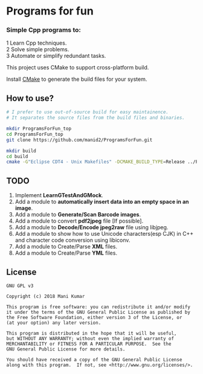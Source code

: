 # Programs for fun

### Simple **Cpp programs** to:  
1 Learn Cpp techniques.  
2 Solve simple problems.  
3 Automate or simplify redundant tasks.  

This project uses CMake to support cross-platform build.

Install [CMake](https://cmake.org/) to generate the build files for your system.

## How to use?

```sh
# I prefer to use out-of-source build for easy maintainence.
# It separates the source files from the build files and binaries.

mkdir ProgramsForFun_top
cd ProgramsForFun_top
git clone https://github.com/manid2/ProgramsForFun.git

mkdir build
cd build
cmake -G"Eclipse CDT4 - Unix Makefiles" -DCMAKE_BUILD_TYPE=Release ../ProgramsForFun/
```

## TODO
1. Implement **LearnGTestAndGMock**.
2. Add a module to **automatically insert data into an empty space in an image**.
3. Add a module to **Generate/Scan Barcode images**.
4. Add a module to convert **pdf2jpeg** file [If possible].
5. Add a module to **Decode/Encode jpeg2raw** file using libjpeg. 
6. Add a module to show how to use Unicode characters(esp CJK) in C++  
   and character code conversion using libiconv.
7. Add a module to Create/Parse **XML** files.
8. Add a module to Create/Parse **YML** files.

License
--------

    GNU GPL v3
    
    Copyright (c) 2018 Mani Kumar
    
    This program is free software: you can redistribute it and/or modify
    it under the terms of the GNU General Public License as published by
    the Free Software Foundation, either version 3 of the License, or
    (at your option) any later version.
    
    This program is distributed in the hope that it will be useful,
    but WITHOUT ANY WARRANTY; without even the implied warranty of
    MERCHANTABILITY or FITNESS FOR A PARTICULAR PURPOSE.  See the
    GNU General Public License for more details.
    
    You should have received a copy of the GNU General Public License
    along with this program.  If not, see <http://www.gnu.org/licenses/>.

